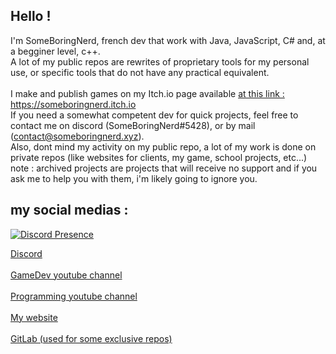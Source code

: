 ## Hello !
I'm SomeBoringNerd, french dev that work with Java, JavaScript, C# and, at a begginer level, c++.<br>
A lot of my public repos are rewrites of proprietary tools for my personal use, or specific tools that do not have any practical equivalent.<br>
<br>
I make and publish games on my Itch.io page available 
<a href="https://someboringnerd.itch.io">at this link : https://someboringnerd.itch.io</a>
<br>
If you need a somewhat competent dev for quick projects, feel free to contact me on discord (SomeBoringNerd#5428), or by mail (contact@someboringnerd.xyz).<br>
Also, dont mind my activity on my public repo, a lot of my work is done on private repos (like websites for clients, my game, school projects, etc...)
<br>
note : archived projects are projects that will receive no support and if you ask me to help you with them, i'm likely going to ignore you.
<br>

## my social medias : 

[![Discord Presence](https://lanyard.cnrad.dev/api/283205890474115072)](https://discord.com/users/283205890474115072)

<a href="https://discord.gg/gtfJY7uKCN">Discord</a><br><br>
<a href="https://www.youtube.com/channel/UCoQXdbuo7fGf12BTYCnJ1Eg">GameDev youtube channel</a><br><br>
<a href="https://www.youtube.com/channel/UC7eQo-UM_r6p458pCV6rxeA">Programming youtube channel</a><br><br>
<a href="https://someboringnerd.xyz">My website</a><br><br>
<a href="https://gitlab.com/SomeBoringNerd">GitLab (used for some exclusive repos)</a><br><br>
